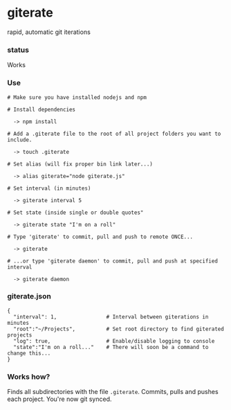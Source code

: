 # giterate #

rapid, automatic git iterations

### status ###
Works 

### Use ###
```
# Make sure you have installed nodejs and npm

# Install dependencies

  -> npm install

# Add a .giterate file to the root of all project folders you want to include.

  -> touch .giterate

# Set alias (will fix proper bin link later...)

  -> alias giterate="node giterate.js"
  
# Set interval (in minutes)
  
  -> giterate interval 5
  
# Set state (inside single or double quotes"
  
  -> giterate state "I'm on a roll"

# Type 'giterate' to commit, pull and push to remote ONCE...

  -> giterate

# ...or type 'giterate daemon' to commit, pull and push at specified interval

  -> giterate daemon
```

### giterate.json ###

```
{
  "interval": 1,                # Interval between giterations in minutes
  "root":"~/Projects",			# Set root directory to find giterated projects
  "log": true,					# Enable/disable logging to console
  "state":"I'm on a roll..."	# There will soon be a command to change this...
}
```

### Works how? ###
Finds all subdirectories  with the file `.giterate`. Commits, pulls and pushes each project. You're now git synced.
```


